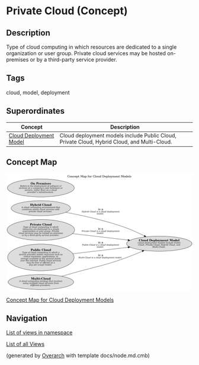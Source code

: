 
# Private Cloud (Concept)
## Description
Type of cloud computing in which resources are dedicated to a single
          organization or user group. Private cloud services may be hosted on-premises or by a third-party
          service provider.


## Tags
cloud, model, deployment
## Superordinates
| Concept | Description |
|---|---|
| [Cloud Deployment Model](../../../software-development/cloud/cloud-deployment-model.md)| Cloud deployment models include Public Cloud, Private Cloud, Hybrid Cloud, and Multi-Cloud. |

## Concept Map
![Concept Map for Cloud Deployment Models](../../../software-development/cloud/deployment-model/concept-view.png)

[Concept Map for Cloud Deployment Models](../../../software-development/cloud/deployment-model/concept-view.md)


## Navigation
[List of views in namespace](./views-in-namespace.md)

[List of all Views](../../../views.md)


(generated by [Overarch](https://github.com/soulspace-org/overarch) with template docs/node.md.cmb)
